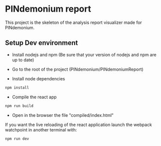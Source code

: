 # PINdemonium report

This project is the skeleton of the analysis report visualizer made for PINdemonium.

## Setup Dev environment


* Install nodejs and npm (Be sure that your version of nodejs and npm are up to date)


* Go to the root of the project (PINdemonium/PINdemoniumReport)


* Install node dependencies
```bash
npm install
```


* Compile the react app
```bash
npm run build
```


* Open in the browser the file "compiled/index.html"


If you want the live reloading of the react application launch the webpack watchpoint in another terminal with:
```bash
npm run dev
```


